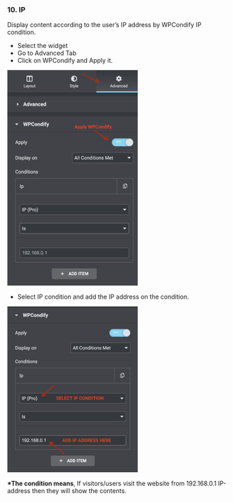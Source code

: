 ### 10. IP
Display content according to the user’s IP address by WPCondify IP condition.

* Select the widget
* Go to Advanced Tab
* Click on WPCondify and Apply it.
<img src="/for_elementor/images/IPss1.png" alt="login" width="300"/>

* Select IP condition and add the IP address on the condition.
<img src="/for_elementor/images/iPss2.png" alt="login" width="300"/>

__*The condition means__, If visitors/users visit the website from 192.168.0.1 IP-address then they will show the contents.